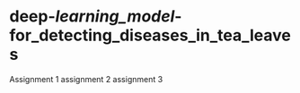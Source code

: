 # deep-_learning_model_-for_detecting_diseases_in_tea_leaves
Assignment 1
assignment 2
assignment 3
